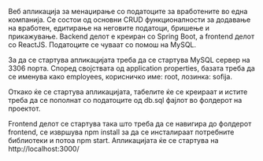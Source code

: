 Веб апликација за менаџирање со податоците за вработените во една компанија. Се состои од основни CRUD функционалности за додавање на вработен, едитирање на неговите податоци, бришење и прикажување. Backend делот е креиран со Spring Boot, a frontend делот со ReactJS.
Податоците се чуваат со помош на MySQL.

За да се стартува апликацијата треба да се стартува MySQL сервер на 3306 порта. Според својствата од application properties, базата треба да се именува како employees, корисничко име: root, лозинка: sofija.

Откако ќе се стартува апликацијата, табелите ќе се креираат и истите треба да се пополнат со податоците од db.sql фајлот во фолдерот на проектот.

Frontend делот се стартува така што треба да се навигира до фолдерот frontend, се извршува npm install за да се инсталираат потребните библиотеки и потоа npm start. Апликацијата ќе се стартува на http://localhost:3000/

